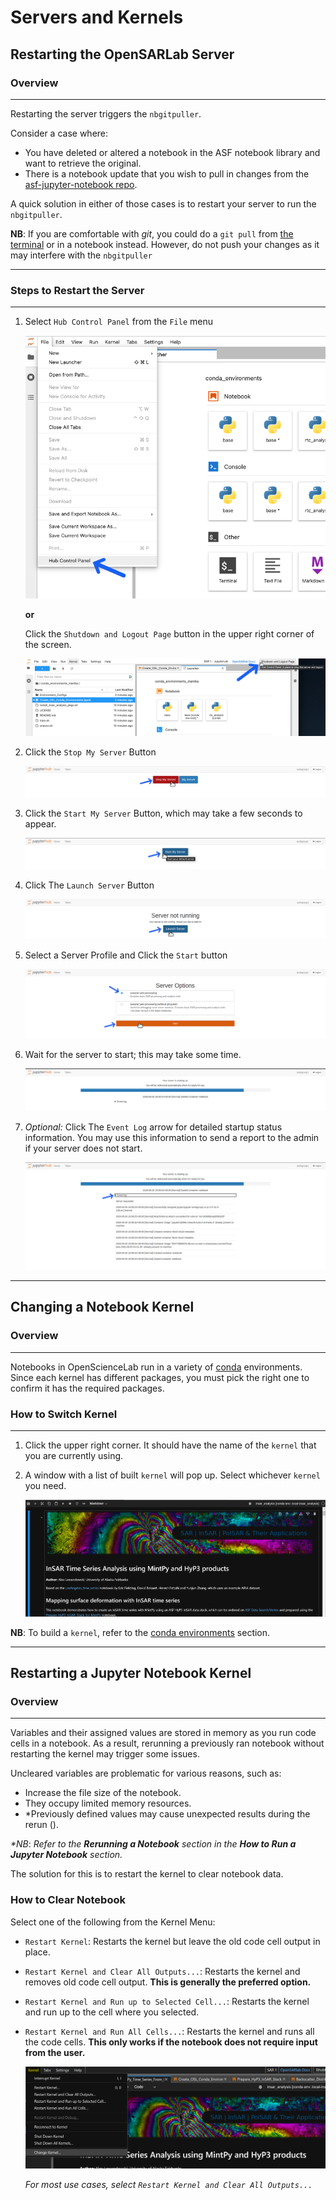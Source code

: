 # Servers and Kernels

## **Restarting the OpenSARLab Server**

### Overview
---

Restarting the server triggers the `nbgitpuller`. 

Consider a case where:

- You have deleted or altered a notebook in the ASF notebook library and want to retrieve the original.
- There is a notebook update that you wish to pull in changes from the [asf-jupyter-notebook repo](https://github.com/asfadmin/asf-jupyter-notebooks).

A quick solution in either of those cases is to restart your server to run the `nbgitpuller`. 

**NB**: If you are comfortable with _git_, you could do a `git pull` from 
[the terminal](OpenSARLab_terminal.md) or in a notebook instead. However, do not push your changes as it may interfere with the `nbgitpuller`

---

### Steps to Restart the Server

---

1. Select `Hub Control Panel` from the `File` menu

    ![Select Hub Control Panel from the File menu](../assets/jlab_hub_control.png)

    **or**

    Click the `Shutdown and Logout Page` button in the upper right corner of the screen.

    ![Click the Shutdown and Logout Page button in the upper right corner of the screen](../assets/shutdown_logout.png)


1. Click the `Stop My Server` Button

    ![Click the Stop My Server button](../assets/stop_my_server.png)
    
1. Click the `Start My Server` Button, which may take a few seconds to appear.

    ![Click the Start My Server button](../assets/start_my_server.png)

1. Click The `Launch Server` Button

    ![Click the Launch Server button](../assets/launch_server.png)

1. Select a Server Profile and Click the `Start` button

    ![Select a server option and click the start button](../assets/server_options.png)
    
1. Wait for the server to start; this may take some time.

    ![Wait for the server to start](../assets/server_status.png)
    
1. *Optional:* Click The `Event Log` arrow for detailed startup status information. You may use this information to send a report to the admin if your server does not start.

    ![Click the event log arrow](../assets/event_log.png)

---

## **Changing a Notebook Kernel**

### Overview

---

Notebooks in OpenScienceLab run in a variety of [conda](https://docs.conda.io/en/latest/) environments. Since each kernel has different packages, you must pick the right one to confirm it has the required packages.

### How to Switch Kernel

---

1. Click the upper right corner. It should have the name of the `kernel` that you are currently using.
2. A window with a list of built `kernel` will pop up. Select whichever `kernel` you need.

    ![Select Kernel](../assets/select_kernel.gif)

**NB**: To build a `kernel`, refer to the [conda environments](./conda_environments.md) section.

---

## **Restarting a Jupyter Notebook Kernel**

### Overview
---

Variables and their assigned values are stored in memory as you run code cells in a notebook. As a result, rerunning a previously ran notebook without restarting the kernel may trigger some issues. 

Uncleared variables are problematic for various reasons, such as:

- Increase the file size of the notebook.
- They occupy limited memory resources.
- *Previously defined values may cause unexpected results during the rerun ().

_*NB_: _Refer to the **Rerunning a Notebook** section in the **How to Run a Jupyter Notebook** section._

The solution for this is to restart the kernel to clear notebook data.

### **How to Clear Notebook**

Select one of the following from the Kernel Menu:

- `Restart Kernel`: Restarts the kernel but leave the old code cell output in place.
- `Restart Kernel and Clear All Outputs...`: Restarts the kernel and removes old code cell output. **This is generally the preferred option.**
- `Restart Kernel and Run up to Selected Cell...`: Restarts the kernel and run up to the cell where you selected.
- `Restart Kernel and Run All Cells...`: Restarts the kernel and runs all the code cells. **This only works if the notebook does not require input from the user.** 

    ![Select restart and clear all from the kernel menu](../assets/kernel_restart.PNG)
    
    *For most use cases, select `Restart Kernel and Clear All Outputs...`*
